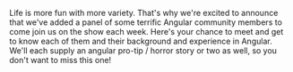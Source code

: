 Life is more fun with more variety. That's why we're excited to announce that we've added a panel of some terrific
Angular community members to come join us on the show each week. Here's your chance to meet and get to know each of them
and their background and experience in Angular. We'll each supply an angular pro-tip / horror story or two as well, so
you don't want to miss this one!